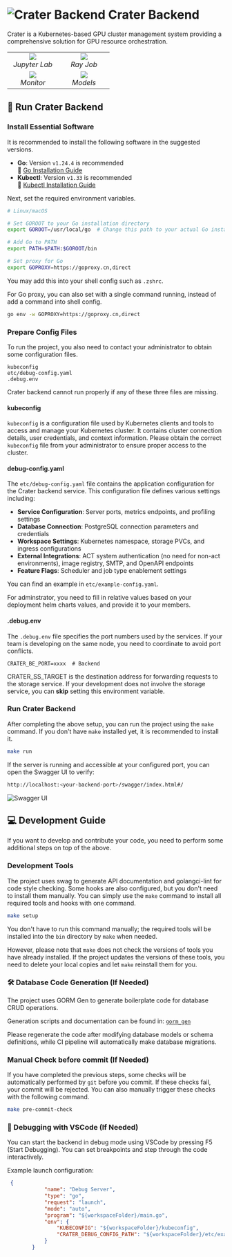 # ![Crater Backend](./docs/image/icon.png) Crater Backend
Crater is a Kubernetes-based GPU cluster management system providing a comprehensive solution for GPU resource orchestration.

<table>
  <tr>
    <td align="center" width="45%">
      <img src="https://github.com/raids-lab/crater-frontend/blob/main/docs/images/jupyter.gif"><br>
      <em>Jupyter Lab</em>
    </td>
    <td align="center" width="45%">
      <img src="https://github.com/raids-lab/crater-frontend/blob/main/docs/images/ray.gif"><br>
      <em>Ray Job</em>
    </td>
  </tr>
  <tr>
    <td align="center" width="45%">
      <img src="https://github.com/raids-lab/crater-frontend/blob/main/docs/images/monitor.gif"><br>
      <em>Monitor</em>
    </td>
    <td align="center" width="45%">
      <img src="https://github.com/raids-lab/crater-frontend/blob/main/docs/images/datasets.gif"><br>
      <em>Models</em>
    </td>
  </tr>
</table>

## 🚀 Run Crater Backend

### Install Essential Software

It is recommended to install the following software in the suggested versions.

- **Go**: Version `v1.24.4` is recommended  
  📖 [Go Installation Guide](https://go.dev/doc/install)
- **Kubectl**: Version `v1.33` is recommended  
  📖 [Kubectl Installation Guide](https://kubernetes.io/docs/tasks/tools/)

Next, set the required environment variables.

```bash
# Linux/macOS

# Set GOROOT to your Go installation directory
export GOROOT=/usr/local/go  # Change this path to your actual Go installation location

# Add Go to PATH
export PATH=$PATH:$GOROOT/bin

# Set proxy for Go
export GOPROXY=https://goproxy.cn,direct
```

You may add this into your shell config such as `.zshrc`.

For Go proxy, you can also set with a single command running, instead of add a command into shell config.

```bash
go env -w GOPROXY=https://goproxy.cn,direct
```

### Prepare Config Files

To run the project, you also need to contact your administrator to obtain some configuration files.

```
kubeconfig
etc/debug-config.yaml
.debug.env
```

Crater backend cannot run properly if any of these three files are missing.

#### kubeconfig

`kubeconfig` is a configuration file used by Kubernetes clients and tools to access and manage your Kubernetes cluster. It contains cluster connection details, user credentials, and context information. Please obtain the correct `kubeconfig` file from your administrator to ensure proper access to the cluster.

#### debug-config.yaml

The `etc/debug-config.yaml` file contains the application configuration for the Crater backend service. This configuration file defines various settings including:

- **Service Configuration**: Server ports, metrics endpoints, and profiling settings
- **Database Connection**: PostgreSQL connection parameters and credentials
- **Workspace Settings**: Kubernetes namespace, storage PVCs, and ingress configurations
- **External Integrations**: ACT system authentication (no need for non-act environments), image registry, SMTP, and OpenAPI endpoints
- **Feature Flags**: Scheduler and job type enablement settings

You can find an example in `etc/example-config.yaml`. 

For adminstrator, you need to fill in relative values based on your deployment helm charts values, and provide it to your members.

#### .debug.env

The `.debug.env` file specifies the port numbers used by the services. If your team is developing on the same node, you need to coordinate to avoid port conflicts.

```env
CRATER_BE_PORT=xxxx  # Backend
```

CRATER_SS_TARGET is the destination address for forwarding requests to the storage service. If your development does not involve the storage service, you can **skip** setting this environment variable.

### Run Crater Backend

After completing the above setup, you can run the project using the `make` command. If you don't have `make` installed yet, it is recommended to install it.

```bash
make run
```

If the server is running and accessible at your configured port, you can open the Swagger UI to verify:

```bash
http://localhost:<your-backend-port>/swagger/index.html#/
```

![Swagger UI](./docs/image/swag.png)


## 💻 Development Guide

If you want to develop and contribute your code, you need to perform some additional steps on top of the above.

### Development Tools

The project uses swag to generate API documentation and golangci-lint for code style checking. Some hooks are also configured, but you don't need to install them manually. You can simply use the `make` command to install all required tools and hooks with one command.

```bash
make setup
```

You don't have to run this command manually; the required tools will be installed into the `bin` directory by `make` when needed. 

However, please note that `make` does not check the versions of tools you have already installed. If the project updates the versions of these tools, you need to delete your local copies and let `make` reinstall them for you.

### 🛠️ Database Code Generation (If Needed)
The project uses GORM Gen to generate boilerplate code for database CRUD operations.

Generation scripts and documentation can be found in: [`gorm_gen`](./cmd/gorm-gen/README.md)

Please regenerate the code after modifying database models or schema definitions, while CI pipeline will automatically make database migrations.

### Manual Check before commit (If Needed)

If you have completed the previous steps, some checks will be automatically performed by `git` before you commit. If these checks fail, your commit will be rejected. You can also manually trigger these checks with the following command.

```bash
make pre-commit-check
```

### 🐞 Debugging with VSCode (If Needed)

You can start the backend in debug mode using VSCode by pressing F5 (Start Debugging). You can set breakpoints and step through the code interactively.

Example launch configuration:

```json
 {
            "name": "Debug Server",
            "type": "go",
            "request": "launch",
            "mode": "auto",
            "program": "${workspaceFolder}/main.go",
            "env": {
                "KUBECONFIG": "${workspaceFolder}/kubeconfig",
                "CRATER_DEBUG_CONFIG_PATH": "${workspaceFolder}/etc/example-config.yaml",
            }
        }
```
